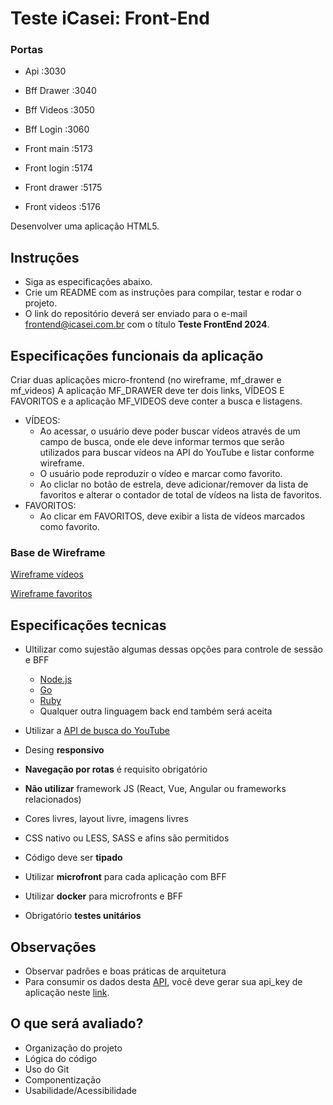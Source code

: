 # Teste iCasei: Front-End

### Portas

- Api :3030
- Bff Drawer :3040
- Bff Videos :3050
- Bff Login :3060

- Front main :5173
- Front login :5174
- Front drawer :5175
- Front videos :5176

Desenvolver uma aplicação HTML5.

## Instruções

- Siga as especificações abaixo.
- Crie um README com as instruções para compilar, testar e rodar o projeto.
- O link do repositório deverá ser enviado para o e-mail frontend@icasei.com.br com o título **Teste FrontEnd 2024**.

## Especificações funcionais da aplicação

Criar duas aplicações micro-frontend (no wireframe, mf_drawer e mf_videos)
A aplicação MF_DRAWER deve ter dois links, VÍDEOS E FAVORITOS e a aplicação MF_VIDEOS deve conter a busca e listagens.

- VÍDEOS:
  - Ao acessar, o usuário deve poder buscar vídeos através de um campo de busca, onde ele deve informar termos que serão utilizados para buscar vídeos na API do YouTube e listar conforme wireframe.
  - O usuário pode reproduzir o vídeo e marcar como favorito.
  - Ao cliclar no botão de estrela, deve adicionar/remover da lista de favoritos e alterar o contador de total de vídeos na lista de favoritos.
- FAVORITOS:
  - Ao clicar em FAVORITOS, deve exibir a lista de vídeos marcados como favorito.

### Base de Wireframe

[Wireframe vídeos](/wireframe/wireframe_videos.png)

[Wireframe favoritos](/wireframe/wireframe_favs.png)

## Especificações tecnicas

- Ultilizar como sujestão algumas dessas opções para controle de sessão e BFF

  - [Node.js](https://nodejs.org/en/)
  - [Go](https://go.dev/)
  - [Ruby](https://www.ruby-lang.org/pt/)
  - Qualquer outra linguagem back end também será aceita

- Utilizar a [API de busca do YouTube](https://developers.google.com/youtube/v3/docs/search/list)
- Desing **responsivo**
- **Navegação por rotas** é requisito obrigatório
- **Não utilizar** framework JS (React, Vue, Angular ou frameworks relacionados)
- Cores livres, layout livre, imagens livres
- CSS nativo ou LESS, SASS e afins são permitidos
- Código deve ser **tipado**
- Utilizar **microfront** para cada aplicação com BFF
- Utilizar **docker** para microfronts e BFF
- Obrigatório **testes unitários**

## Observações

- Observar padrões e boas práticas de arquitetura
- Para consumir os dados desta [API](https://developers.google.com/youtube/v3/docs/search/list), você deve gerar sua api_key de aplicação neste [link](https://developers.google.com/youtube/v3/getting-started?hl=pt-br).

## O que será avaliado?

- Organização do projeto
- Lógica do código
- Uso do Git
- Componentização
- Usabilidade/Acessibilidade
